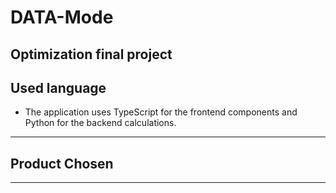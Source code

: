 # DATA-Mode
Optimization final project
------------------------------------------------
## Used language
- The application uses TypeScript for the frontend components and Python for the backend  calculations.
-----

## Product Chosen
-----
